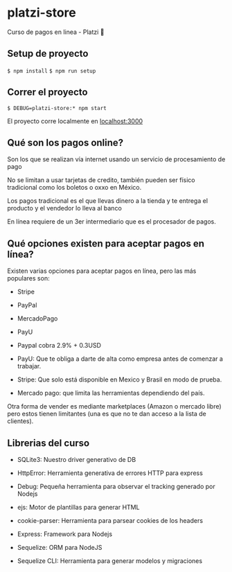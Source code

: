 # platzi-store
Curso de pagos en linea - Platzi 💚

## Setup de proyecto

`$ npm install`
`$ npm run setup`

## Correr el proyecto

`$ DEBUG=platzi-store:* npm start`

El proyecto corre localmente en [localhost:3000](http://localhost:3000/)


## Qué son los pagos online?

Son los que se realizan vía internet usando un servicio de procesamiento de pago

No se limitan a usar tarjetas de credito, también pueden ser físico tradicional como los boletos o oxxo en México.

Los pagos tradicional es el que llevas dinero a la tienda y te entrega el producto y el vendedor lo lleva al banco

En línea requiere de un 3er intermediario que es el procesador de pagos.

## Qué opciones existen para aceptar pagos en línea?

Existen varias opciones para aceptar pagos en línea, pero las más populares son:

- Stripe
- PayPal
- MercadoPago
- PayU

- Paypal cobra 2.9% + 0.3USD

- PayU: Que te obliga a darte de alta como empresa antes de comenzar a trabajar.

- Stripe: Que solo está disponible en Mexico y Brasil en modo de prueba.

- Mercado pago: que limita las herramientas dependiendo del país.

Otra forma de vender es mediante marketplaces (Amazon o mercado libre) pero estos tienen limitantes (una es que no te dan acceso a la lista de clientes).

## Librerias del curso

- SQLite3: Nuestro driver generativo de DB

- HttpError: Herramienta generativa de errores HTTP para express

- Debug: Pequeña herramienta para observar el tracking generado por Nodejs

- ejs: Motor de plantillas para generar HTML

- cookie-parser: Herramienta para parsear cookies de los headers

- Express: Framework para Nodejs

- Sequelize: ORM para NodeJS

- Sequelize CLI: Herramienta para generar modelos y migraciones
